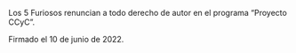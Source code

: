 Los 5 Furiosos renuncian a todo derecho de autor en el programa “Proyecto CCyC”.

Firmado el 10 de junio de 2022.
